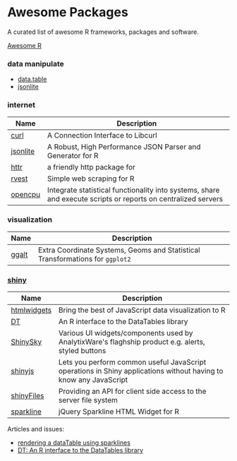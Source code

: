 # Awesome Packages

A curated list of awesome R frameworks, packages and software.

[Awesome R](https://github.com/qinwf/awesome-R)

### data manipulate

- [data.table](https://github.com/Rdatatable/data.table)
- [jsonlite](https://github.com/jeroenooms/jsonlite)

### internet

| Name | Description |
| -- | -- |
| [curl](https://github.com/jeroenooms/curl) | A Connection Interface to Libcurl |
| [jsonlite](https://github.com/jeroenooms/jsonlite) | A Robust, High Performance JSON Parser and Generator for R |
| [httr](https://github.com/hadley/httr) | a friendly http package for |
| [rvest](https://github.com/hadley/rvest) | Simple web scraping for R |
| [opencpu](https://github.com/jeroenooms/opencpu) | Integrate statistical functionality into systems, share and execute scripts or reports on centralized servers |

### visualization

| Name | Description |
| -- | -- |
| [ggalt](https://github.com/hrbrmstr/ggalt) | Extra Coordinate Systems, Geoms and Statistical Transformations for `ggplot2` |

### [shiny](http://shiny.rstudio.com/)

| Name | Description |
| -- | -- |
| [htmlwidgets](http://www.htmlwidgets.org/) | Bring the best of JavaScript data visualization to R |
| [DT](https://rstudio.github.io/DT/) | An R interface to the DataTables library |
| [ShinySky](https://github.com/AnalytixWare/ShinySky) | Various UI widgets/components used by AnalytixWare's flaghship product e.g. alerts, styled buttons |
| [shinyjs](https://github.com/daattali/shinyjs) | Lets you perform common useful JavaScript operations in Shiny applications without having to know any JavaScript |
| [shinyFiles](https://github.com/thomasp85/shinyFiles) | Providing an API for client side access to the server file system |
| [sparkline](https://github.com/htmlwidgets/sparkline) | jQuery Sparkline HTML Widget for R |

Articles and issues:

- [rendering a dataTable using sparklines](https://github.com/htmlwidgets/sparkline/issues/3)
- [DT: An R interface to the DataTables library](http://blog.rstudio.org/2015/06/24/dt-an-r-interface-to-the-datatables-library/)